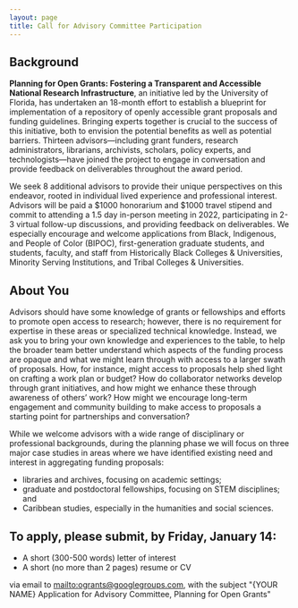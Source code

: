 ```yaml
---
layout: page
title: Call for Advisory Committee Participation
---
```


## Background

**Planning for Open Grants: Fostering a Transparent and Accessible National Research Infrastructure**, an initiative led by the University of Florida, has undertaken an 18-month effort to establish a blueprint for implementation of a repository of openly accessible grant proposals and funding guidelines. Bringing experts together is crucial to the success of this initiative, both to envision the potential benefits as well as potential barriers. Thirteen advisors—including grant funders, research administrators, librarians, archivists, scholars, policy experts, and technologists—have joined the project to engage in conversation and provide feedback on deliverables throughout the award period.

We seek 8 additional advisors to provide their unique perspectives on this endeavor, rooted in individual lived experience and professional interest. Advisors will be paid a $1000 honorarium and $1000 travel stipend and commit to attending a 1.5 day in-person meeting in 2022, participating in 2-3 virtual follow-up discussions, and providing feedback on deliverables. We especially encourage and welcome applications from Black, Indigenous, and People of Color (BIPOC), first-generation graduate students, and students, faculty, and staff from Historically Black Colleges & Universities, Minority Serving Institutions, and Tribal Colleges & Universities.

## About You

Advisors should have some knowledge of grants or fellowships and efforts to promote open access to research; however, there is no requirement for expertise in these areas or specialized technical knowledge. Instead, we ask you to bring your own knowledge and experiences to the table, to help the broader team better understand which aspects of the funding process are opaque and what we might learn through with access to a larger swath of proposals. How, for instance, might access to proposals help shed light on crafting a work plan or budget? How do collaborator networks develop through grant initiatives, and how might we enhance these through awareness of others’ work? How might we encourage long-term engagement and community building to make access to proposals a starting point for partnerships and conversation?

While we welcome advisors with a wide range of disciplinary or professional backgrounds, during the planning phase we will focus on three major case studies in areas where we have identified existing need and interest in aggregating funding proposals:
* libraries and archives, focusing on academic settings;
* graduate and postdoctoral fellowships, focusing on STEM disciplines; and 
* Caribbean studies, especially in the humanities and social sciences.

## To apply, please submit, by **Friday, January 14**:

* A short (300-500 words) letter of interest
* A short (no more than 2 pages) resume or CV

via email to [mailto:ogrants@googlegroups.com](ogrants@googlegroups.com), with the subject "{YOUR NAME} Application for Advisory Committee, Planning for Open Grants"

